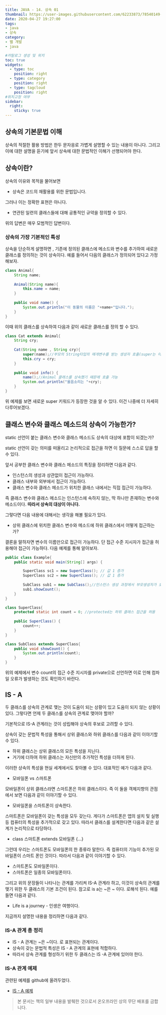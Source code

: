 ```yaml
---
title: JAVA - 14. 상속 01
thumbnail: https://user-images.githubusercontent.com/62233873/78540149-aa58da80-782e-11ea-9754-33ae5e40ec43.jpg
date: 2020-04-27 19:27:00
tags: 
- java
- 상속
category:
- 웹 개발
- java

#카탈로그 생성 및 위치
toc: true
widgets:
  - type: toc
    position: right
  - type: category
    position: right
  - type: tagcloud
    position: right
#위치고정 여부
sidebar:
  right:
    sticky: true
---
```

## 상속의 기본문법 이해
상속의 적절한 활용 방법은 한두 문자응로 가볍게 설명할 수 있는 내용이 아니다. 그리고 이에 대한 설명을 듣기에 앞서 상속에 대한 문법적인 이해가 선행되어야 한다. <!-- more -->

## 상속이란?
상속의 이유와 목적을 물어보면 
- 상속은 코드의 재활용를 위한 문법입니다.

그러나 이는 정확한 표현은 아니다.

- 연관된 일련의 클래스들에 대해 공통적인 규약을 정의할 수 있다.

위의 답변은 매우 모범적인 답변이다.

### 상속의 가장 기본적인 특성
상속을 단순하게 설명하면 , 기존에 정의된 클래스에 메소드와 변수를 추가하여 새로운 클래스를 정의하는 것이 상속이다. 예를 들어서 다음의 클래스가 정의되어 있다고 가정해보자.

```java	
class Animal{
	String name;
	
	Animal(String name){
		this.name = name;
	}
	
	public void name() {
		System.out.println("이 동물의 이름은 "+name+"입니다.");
	}
}
```

이때 위의 클래스를 상속하여 다음과 같이 새로운 클래스를 정의 할 수 있다.
```java
class Cat extends Animal{
	String cry;
	
	Cat(String name , String cry){
		super(name);//부모의 String타입의 매개변수를 받는 생성자 호출(super는 이후에 배우게 된다.)
		this.cry = cry;
	}
	
	public void info() {
		name();//Animal 클래스를 상속했기 때문에 호출 가능
		System.out.println("울음소리는 "+cry);
	}
}
```

위 예제를 보면 새로운 super 키워드가 등장한 것을 알 수 있다. 이건 나중에 더 자세히 다루어보겠다.

## 클래스 변수와 클래스 메소드의 상속이 가능한가?
static 선언이 붙는 클래스 변수와 클래스 메소드도 상속의 대상에 포함이 되겠는가?

static 선언이 갖는 의미를 떠올리고 논리적으로 접근을 하면 이 질문에 스스로 답을 할 수 있다.

앞서 공부한 클래스 변수와 클래스 메소드의 특징을 정리하면 다음과 같다. 
- 인스턴스의 생성과 상관없이 접근이 가능하다.
- 클래스 내부와 외부에서 접근이 가능하다.
- 클래스 변수와 클래스 메소드가 위치한 클래스 내에서는 직접 접근이 가능하다.

즉 클래스 변수와 클래스 메소드는 인스턴스에 속하지 않는, 딱 하나만 존재하는 변수와 메소드이다. **따라서 상속의 대상이 아니다.**

그렇다면 다음 내용에 대해서는 생각을 해볼 필요가 있다. 
- 상위 클래스에 위치한 클래스 변수와 메소드에 하위 클래스에서 어떻게 접근하는가?

결론을 말하자면 변수의 이름만으로 접근이 가능하다. 단 접근 수준 지시자가 접근을 허용해야 접근이 가능하다. 다음 예제를 통해 알아보자. 

```java
public class Example{
    public static void main(String[] args) {

		SuperClass sc1 = new SuperClass(); // 값 1 증가
		SuperClass sc2 = new SuperClass(); // 값 1 증가
		
		SubClass sub1 = new SubClass();//인스턴스 생성 과정에서 부모생성자가 호출 되므로 count 값 1 증가
		sub1.showCount();
	}
}

class SuperClass{
	protected static int count = 0; //protected는 하위 클래스 접근을 허용
	
	public SuperClass() {
		count++;
	}
}

class SubClass extends SuperClass{
	public void showCount() {
		System.out.println(count);
    }
}
```
위의 예제에서 변수 count의 접근 수준 지시자를 private으로 선언하면 이로 인해 컴파일 오류가 발생하는 것도 확인하기 바란다.

## IS - A 
두 클래스를 상속의 관계로 맺는 것이 도움이 되는 상황이 있고 도움이 되지 않는 상황이 있다. 그렇다면 언제 두 클래스를 상속의 관계로 맺어야 할까? 

기본적으로 IS-A 관계라는 것이 성립해야 상속의 후보로 고려할 수 있다.

상속이 갖는 문법적 특성을 통해서 상위 클래스와 하위 클래스를 다음과 같이 이야기할 수 있다.
- 하위 클래스는 상위 클래스의 모든 특성을 지닌다. 
- 거기에 더하여 하위 클래스는 자신만의 추가적인 특성을 더하게 된다.

이러한 상속의 특성을 현실 세계에서도 찾아볼 수 있다. 대표적인 예가 다음과 같다.
- 모바일폰 vs 스마트폰

모바일폰이 상위 클래스라면 스마트폰은 하위 클래스이다. 즉 이 둘을 객체지향의 관점에서 보면 다음과 같이 이야기할 수 있다. 
- 모바일폰을 스마트폰이 상속한다.

스마트폰은 모바일폰이 갖는 특성을 모두 갖는다. 게다가 스마트폰은 앱의 설치 및 실행 등 컴퓨터의 특성을 추가적으로 갖고 있다. 따라서 클래스를 설계한다면 다음과 같은 설계가 논리적으로 타당하다.
- class 스마트폰 extends 모바일폰 {...}

그런데 우리는 스마트폰도 모바일폰의 한 종류라 말한다. 즉 컴퓨터의 기능이 추가된 모바일폰이 스마트 폰인 것이다. 따라서 다음과 같이 이야기할 수 있다. 
- 스마트폰도 모바일폰이다.
- 스마트폰은 일종의 모바일폰이다.

그리고 위의 문장들이 나타나는 관계를 가리켜 IS-A 관계라 하고, 이것이 상속의 관계를 맺기 위한 두 클래스의 기본 조건이 된다. 참고로 is a는 ~은 ~ 이다. 로해석 된다. 예를 들면 다음과 같다.
- Life is a journey - 인생은 여행이다. 

지금까지 설명한 내용을 정리하면 다음과 같다.
### IS-A 관계 총 정리
- IS - A 관계는 ~은 ~이다. 로 표현되는 관계이다. 
- 상속이 갖는 문법적 특성은 IS - A 관계의 표현에 적합하다.
- 따라서 상속 관계를 형성하기 위한 두 클래스는 IS -A 관계에 있어야 한다.

### IS-A 관계 예제
관련된 예제를 github에 올려두었다.
- [IS - A 예제](https://github.com/gojaebeom/java_tutorial/blob/master/src/ch11_%EC%83%81%EC%86%8D/IS_A_%EC%98%88%EC%A0%9C.java)

> 본 문서는 책의 일부 내용을 발췌한 것으로서 온오프라인 상의 무단 배포를 금합니다.